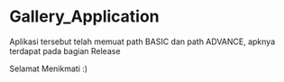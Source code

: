 # Gallery_Application

Aplikasi tersebut telah memuat path BASIC dan path ADVANCE, apknya terdapat pada bagian Release

Selamat Menikmati :)
